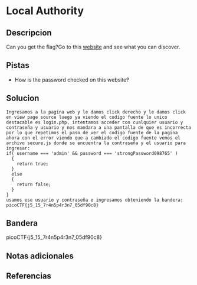 # Local Authority
## Descripcion
Can you get the flag?Go to this [website](http://saturn.picoctf.net:51108/) and see what you can discover.

## Pistas
- How is the password checked on this website?
## Solucion
```
Ingresamos a la pagina web y le damos click derecho y le damos click en view page source luego ya viendo el codigo fuente lo unico destacable es login.php, intentamos acceder con cualquier usuario y contraseña y usuario y nos mandara a una pantalla de que es incorrecta por lo que repetimos el paso de ver el codigo fuente de la pagina ahora con el error viendo que a cambiado el codigo fuente vemos el archivo secure.js donde se encuentra la contraseña y el usuario para ingresar:
if( username === 'admin' && password === 'strongPassword098765' )
  {
    return true;
  }
  else
  {
    return false;
  }
}
usamos ese usuario y contraseña e ingresamos obteniendo la bandera:
picoCTF{j5_15_7r4n5p4r3n7_05df90c8}

```

## Bandera

picoCTF{j5_15_7r4n5p4r3n7_05df90c8}

## Notas adicionales

## Referencias